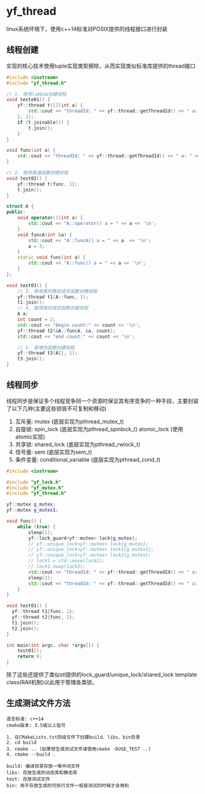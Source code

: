 #  yf_thread
linux系统环境下，使用c++14标准对POSIX提供的线程接口进行封装
## 线程创建
实现的核心技术使用tuple实现类型擦除，从而实现类似标准库提供的thread接口
```cpp
#include <iostream>
#include "yf_thread.h"

// 1. 使用lambda创建线程
void teste01() {
    yf::thread t([](int a) {
        std::cout << "threadId: " << yf::thread::getThreadId() << " a: " << a << '\n'
    }, 1);
    if (t.joinable()) {
        t.join();
    }
}

void func(int a) {
    std::cout << "threadId: " << yf::thread::getThreadId() << " a: " << a << '\n';
}

// 2. 使用普通函数创建线程
void test02() {
    yf::thread t{func, 1};
    t.join();
}

struct A {
public:
    void operator()(int a) {
        std::cout << "A::operator() a = " << a << '\n';
    }
    void funcA(int &a) {
        std::cout << "A::funcA() a = " << a  << '\n';
        a = 3;
    }
    static void func(int a) {
        std::cout << "A::func() a = " << a << '\n';
    }
};

void test03() {
    // 3. 使用类的静态成员函数创建线程
    yf::thread t1(A::func, 1);
    t1.join();
    // 4. 使用类的成员函数创建线程
    A a;
    int count = 2;
    std::cout << "begin count:" << count << '\n';
    yf::thread t2(&A::funcA, &a, count);
    std::cout << "end count:" << count << '\n';

    // 5. 使用仿函数创建线程
    yf::thread t3(A{}, 1);
    t3.join();
}

```

## 线程同步
线程同步是保证多个线程竞争同一个资源时保证其有序竞争的一种手段，主要封装了以下几种(主要这些锁皆不可复制和移动)
1. 互斥量: mutex (底层实现为pthread_mutex_t)
2. 自旋锁: spin_lock (底层实现为pthread_spinlock_t) atomic_lock (使用atomic<bool>实现)
3. 共享锁: shared_lock (底层实现为pthread_rwlock_t)
4. 信号量: sem (底层实现为sem_t)
5. 条件变量: conditional_variable (底层实现为pthread_cond_t)
```cpp
#include <iostream>

#include "yf_lock.h"
#include "yf_mutex.h"
#include "yf_thread.h"

yf::mutex g_mutex;
yf::mutex g_mutex1;

void func() {
    while (true) {
        sleep(1);
        yf::lock_guard<yf::mutex> lock{g_mutex};
        // yf::unique_lock<yf::mutex> lock{g_mutex};
        // yf::unique_lock<yf::mutex> lock1{g_mutex1};
        // yf::unique_lock<yf::mutex> lock2{g_mutex};
        // lock1 = std::move(lock2);
        // lock1.swap(lock2);
        std::cout << "threadId: " << yf::thread::getThreadId() << " a: " << a << "begin\n";
        sleep(2);
        std::cout << "threadId: " << yf::thread::getThreadId() << " a: " << a << "end\n";
    }
}

void test01() {
  yf::thread t1{func, 1};
  yf::thread t2{func, 2};
  t1.join();
  t2.join();
}

int main(int argc, char *argv[]) {
    test01();
    return 0;
}

```

除了这些还提供了类似stl提供的lock_guard/unique_lock/shared_lock template class(RAII机制)以此用于管理各类锁。

## 生成测试文件方法
```
语言标准: c++14
cmake版本: 3.5或以上皆可

1. 在CMakeLists.txt同级文件下创建build、libs、bin目录
2. cd build
3. cmake .. (如果想生成测试文件请使用cmake -DUSE_TEST ..)
4. cmake --build .

build: 编译目录存放一堆中间文件
libs: 存放生成的动态库和静态库
test: 存放测试文件
bin: 用于存放生成的可执行文件一般是测试的时候才会用到
```
